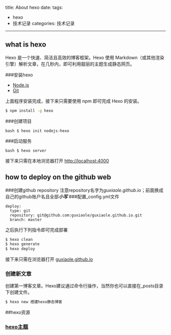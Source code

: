 title: About hexo
date: 
tags:
- hexo
- 技术记录
categories: 技术记录
---

## what is hexo
Hexo 是一个快速、简洁且高效的博客框架。Hexo 使用 Markdown（或其他渲染引擎）解析文章，在几秒内，即可利用靓丽的主题生成静态网页。

<!-- more -->

###安装hexo
* [Node.js](http://nodejs.org/)
* [Git](http://git-scm.com/)

上面程序安装完成，接下来只需要使用 npm 即可完成 Hexo 的安装。
``` bash
$ npm install -g hexo
```
###创建项目

	bash $ hexo init nodejs-hexo


###启动服务

	bash $ hexo server


接下来只需在本地浏览器打开 [http://localhost:4000](http://localhost:4000)

## how to deploy on the github web
###创建github repository
注意repository名字为*guxiaole.github.io*；前面换成自己的github账户名且全部***小写***
###配置_config.yml文件
```
deploy:
  type: git
  repository: git@github.com:guxiaole/guxiaole.github.io.git
  branch: master
```

之后执行下列指令即可完成部署

```bash
$ hexo clean
$ hexo generate
$ hexo deploy

```
接下来只需在浏览器打开 [guxiaole.github.io](guxiaole.github.io)

### 创建新文章
创建第一博客文章。Hexo建议通过命令行操作，当然你也可以直接在_posts目录下创建文件。

``` bash
$ hexo new 搭建hexo静态博客
``` 

##hexo资源
### [hexo主题](https://github.com/hexojs/hexo/wiki/Themes)